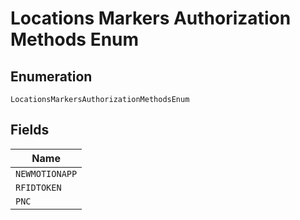 
# Locations Markers Authorization Methods Enum

## Enumeration

`LocationsMarkersAuthorizationMethodsEnum`

## Fields

| Name |
|  --- |
| `NEWMOTIONAPP` |
| `RFIDTOKEN` |
| `PNC` |


